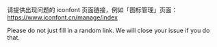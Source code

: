 请提供出现问题的 iconfont 页面链接，例如「图标管理」页面：https://www.iconfont.cn/manage/index

<!-- [What is a *minimal reproduction*, and why is it required?](#modal) -->

<span class="vue-text danger">Please do not just fill in a random link. We will close your issue if you do that.</span>
